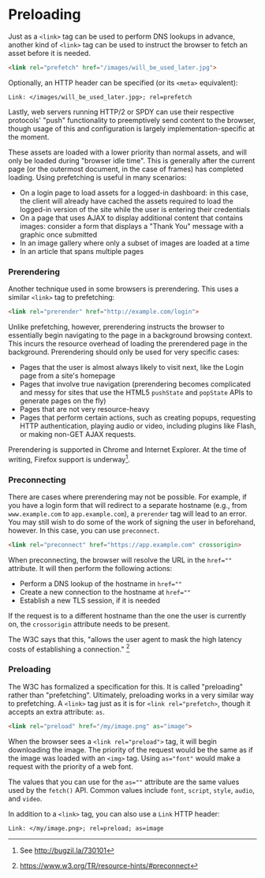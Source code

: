 # Preloading

Just as a `<link>` tag can be used to perform DNS lookups in advance, another kind of `<link>` tag can be used to instruct the browser to fetch an asset before it is needed.

```html
<link rel="prefetch" href="/images/will_be_used_later.jpg">
```

Optionally, an HTTP header can be specified (or its `<meta>` equivalent):

```
Link: </images/will_be_used_later.jpg>; rel=prefetch
```

Lastly, web servers running HTTP/2 or SPDY can use their respective protocols' "push" functionality to preemptively send content to the browser, though usage of this and configuration is largely implementation-specific at the moment.

These assets are loaded with a lower priority than normal assets, and will only be loaded during "browser idle time". This is generally after the current page (or the outermost document, in the case of frames) has completed loading. Using prefetching is useful in many scenarios:

- On a login page to load assets for a logged-in dashboard: in this case, the client will already have cached the assets required to load the logged-in version of the site while the user is entering their credentials
- On a page that uses AJAX to display additional content that contains images: consider a form that displays a "Thank You" message with a graphic once submitted
- In an image gallery where only a subset of images are loaded at a time
- In an article that spans multiple pages


### Prerendering

Another technique used in some browsers is prerendering. This uses a similar `<link>` tag to prefetching:

```html
<link rel="prerender" href="http://example.com/login">
```

Unlike prefetching, however, prerendering instructs the browser to essentially begin navigating to the page in a background browsing context. This incurs the resource overhead of loading the prerendered page in the background. Prerendering should only be used for very specific cases:

- Pages that the user is almost always likely to visit next, like the Login page from a site's homepage
- Pages that involve true navigation (prerendering becomes complicated and messy for sites that use the HTML5 `pushState` and `popState` APIs to generate pages on the fly)
- Pages that are not very resource-heavy
- Pages that perform certain actions, such as creating popups, requesting HTTP authentication, playing audio or video, including plugins like Flash, or making non-GET AJAX requests.

Prerendering is supported in Chrome and Internet Explorer. At the time of writing, Firefox support is underway[^1].

[^1]: See http://bugzil.la/730101


### Preconnecting

There are cases where prerendering may not be possible. For example, if you have a login form that will redirect to a separate hostname (e.g., from `www.example.com` to `app.example.com`), a `prerender` tag will lead to an error. You may still wish to do some of the work of signing the user in beforehand, however. In this case, you can use `preconnect`.

```html
<link rel="preconnect" href="https://app.example.com" crossorigin>
```

When preconnecting, the browser will resolve the URL in the `href=""` attribute. It will then perform the following actions:

- Perform a DNS lookup of the hostname in `href=""`
- Create a new connection to the hostname at `href=""`
- Establish a new TLS session, if it is needed

If the request is to a different hostname than the one the user is currently on, the `crossorigin` attribute needs to be present.

The W3C says that this, "allows the user agent to mask the high latency costs of establishing a connection." [^2]

[^2]: https://www.w3.org/TR/resource-hints/#preconnect


### Preloading

The W3C has formalized a specification for this. It is called "preloading" rather than "prefetching". Ultimately, preloading works in a very similar way to prefetching. A `<link>` tag just as it is for `<link rel="prefetch>`, though it accepts an extra attribute: `as`.

```html
<link rel="preload" href="/my/image.png" as="image">
```

When the browser sees a `<link rel="preload">` tag, it will begin downloading the image. The priority of the request would be the same as if the image was loaded with an `<img>` tag. Using `as="font"` would make a request with the priority of a web font.

The values that you can use for the `as=""` attribute are the same values used by the `fetch()` API. Common values include `font`, `script`, `style`, `audio`, and `video`.

In addition to a `<link>` tag, you can also use a `Link` HTTP header:

```
Link: </my/image.png>; rel=preload; as=image
```
